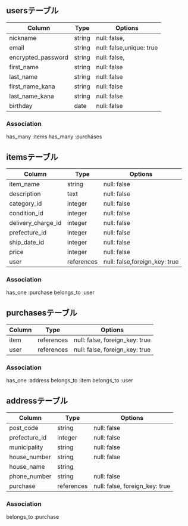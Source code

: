 ## usersテーブル

|Column             |Type   |Options                  |
|-------------------|-------|-------------------------|
|nickname           |string |null: false,             |
|email              |string |null: false,unique: true |
|encrypted_password |string |null: false,             |
|first_name         |string |null: false              |
|last_name          |string |null: false              |
|first_name_kana    |string |null: false              |
|last_name_kana     |string |null: false              |
|birthday           |date   |null: false              |

### Association
has_many :items
has_many :purchases


## itemsテーブル

|Column             |Type       |Options                        |
|-------------------|-----------|-------------------------------|
|item_name          |string     |null: false                    |
|description        |text       |null: false                    |
|category_id        |integer    |null: false                    |
|condition_id       |integer    |null: false                    |
|delivery_charge_id |integer    |null: false                    |
|prefecture_id      |integer    |null: false                    |
|ship_date_id       |integer    |null: false                    |
|price              |integer    |null: false                    |
|user               |references |null: false,foreign_key: true  |

### Association
has_one :purchase
belongs_to :user


## purchasesテーブル

|Column |Type       |Options                        |
|-------|-----------|-------------------------------|
|item   |references |null: false, foreign_key: true |
|user   |references |null: false, foreign_key: true |

### Association
has_one :address
belongs_to :item
belongs_to :user


## addressテーブル

|Column           |Type       |Options                        |
|-----------------|-----------|-------------------------------|
|post_code        |string     |null: false                    |
|prefecture_id    |integer    |null: false                    |
|municipality     |string     |null: false                    |
|house_number     |string     |null: false                    |
|house_name       |string     |                               |
|phone_number     |string     |null: false                    |
|purchase         |references |null: false, foreign_key: true |

### Association
belongs_to :purchase
